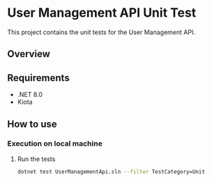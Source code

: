 ﻿# User Management API Unit Test

This project contains the unit tests for the User Management API.

## Overview

## Requirements

- .NET 8.0
- Kiota

## How to use

### Execution on local machine

1.  Run the tests
    ```bash
    dotnet test UserManagementApi.sln --filter TestCategory=Unit
    ```
